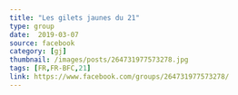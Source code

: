 ```yaml
---
title: "Les gilets jaunes du 21"
type: group
date:  2019-03-07
source: facebook
category: [gj]
thumbnail: /images/posts/264731977573278.jpg
tags: [FR,FR-BFC,21]
link: https://www.facebook.com/groups/264731977573278/
---
```

